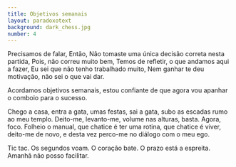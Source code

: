 ```yaml
---
title: Objetivos semanais
layout: paradoxotext
background: dark_chess.jpg
number: 4
---
```


Precisamos de falar, Então, Não tomaste uma única decisão correta nesta partida, Pois, não correu muito bem, Temos de refletir, o que andamos aqui a fazer, Eu sei que não tenho trabalhado muito, Nem ganhar te deu motivação, não sei o que vai dar.

Acordamos objetivos semanais, estou confiante de que agora vou apanhar o comboio para o sucesso.

Chego a casa, entra a gata, umas festas, sai a gata, subo as escadas rumo ao meu templo. Deito-me, levanto-me, volume nas alturas, basta. Agora, foco. Folheio o manual, que chatice é ter uma rotina, que chatice é viver, deito-me de novo, e desta vez perco-me no diálogo com o meu ego.

Tic tac. Os segundos voam. O coração bate. O prazo está a espreita. Amanhã não posso facilitar.
